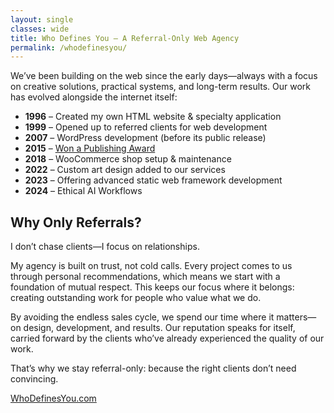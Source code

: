 ```yaml
---
layout: single
classes: wide
title: Who Defines You – A Referral-Only Web Agency
permalink: /whodefinesyou/
---
```

We’ve been building on the web since the early days—always with a focus on creative solutions, practical systems, and long-term results. Our work has evolved alongside the internet itself:

* **1996** – Created my own HTML website & specialty application
* **1999** – Opened up to referred clients for web development
* **2007** – WordPress development (before its public release)
* **2015** – [Won a Publishing Award](/publishing-award/)
* **2018** – WooCommerce shop setup & maintenance
* **2022** – Custom art design added to our services
* **2023** – Offering advanced static web framework development
* **2024** – Ethical AI Workflows
## Why Only Referrals?

I don’t chase clients—I focus on relationships.

My agency is built on trust, not cold calls. Every project comes to us through personal recommendations, which means we start with a foundation of mutual respect. This keeps our focus where it belongs: creating outstanding work for people who value what we do.

By avoiding the endless sales cycle, we spend our time where it matters—on design, development, and results. Our reputation speaks for itself, carried forward by the clients who’ve already experienced the quality of our work.

That’s why we stay referral-only: because the right clients don’t need convincing.

[WhoDefinesYou.com](https://whodefinesyou.com)